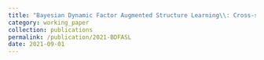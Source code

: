 ```yaml
---
title: "Bayesian Dynamic Factor Augmented Structure Learning\\: Cross-sectional Dependence for Residuals"
category: working_paper
collection: publications
permalink: /publication/2021-BDFASL
date: 2021-09-01
---
```

